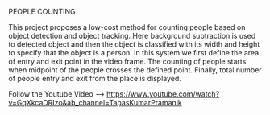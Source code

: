 PEOPLE COUNTING

This project proposes a low-cost method for counting people based on object detection and object tracking.
Here background subtraction is used to detected object and then the object is classified with its width and height to specify that the object is a person.
In this system we first define the area of entry and exit point in the video frame. The counting of people starts when midpoint of the people crosses the defined point.
Finally, total number of people entry and exit from the place is displayed.

Follow the Youtube Video --> https://www.youtube.com/watch?v=GqXkcaDRIzo&ab_channel=TapasKumarPramanik
